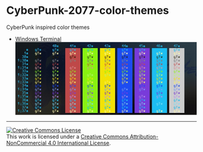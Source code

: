 # CyberPunk-2077-color-themes

CyberPunk inspired color themes

- [Windows Terminal](WindowsTerminal/readme.md)  
  ![Windows Terminal Preview](WindowsTerminal/windowsTerminal-preview.jpg)

---

[![Creative Commons License](https://i.creativecommons.org/l/by-nc/4.0/88x31.png)](http://creativecommons.org/licenses/by-nc/4.0/)  
This work is licensed under a [Creative Commons Attribution-NonCommercial 4.0 International License](http://creativecommons.org/licenses/by-nc/4.0/).
